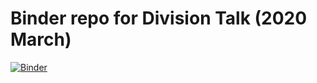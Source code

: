 # Binder repo for Division Talk (2020 March)

[![Binder](http://mybinder.org/badge.svg)](http://beta.mybinder.org/v2/gh/danielballan/division-talk/master)

